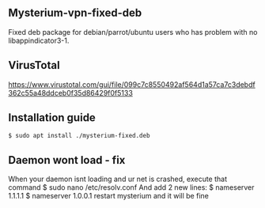 ## Mysterium-vpn-fixed-deb
Fixed deb package for debian/parrot/ubuntu users who has problem with no libappindicator3-1.

## VirusTotal
https://www.virustotal.com/gui/file/099c7c8550492af564d1a57ca7c3debdf362c55a48ddceb0f35d86429f0f5133

## Installation guide
    $ sudo apt install ./mysterium-fixed.deb

## Daemon wont load - fix
When your daemon isnt loading and ur net is crashed, execute that command
    $ sudo nano /etc/resolv.conf
And add 2 new lines:
    $ nameserver 1.1.1.1
    $ nameserver 1.0.0.1
restart mysterium and it will be fine
